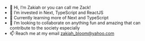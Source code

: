 - 👋 Hi, I’m Zakiah or you can call me Zack!
- 👀 I’m invested in Next, TypeScript and ReactJS
- 🌱 Currently learning more of Next and TypeScript
- 💞️ I’m looking to collaborate on anything fun and amazing that can contribute to the society especially
- 📫 Reach me at my email zakiah_bloom@yahoo.com

<!---
Zakiah07/Zakiah07 is a ✨ special ✨ repository because its `README.md` (this file) appears on your GitHub profile.
You can click the Preview link to take a look at your changes.
--->
